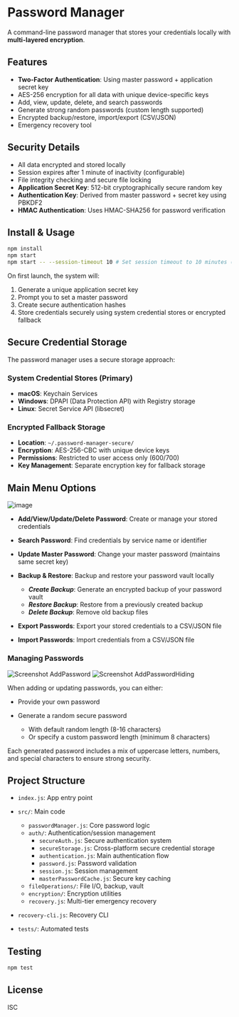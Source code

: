 # Password Manager
A command-line password manager that stores your credentials locally with **multi-layered encryption**.

## Features
- **Two-Factor Authentication**: Using master password + application secret key
- AES-256 encryption for all data with unique device-specific keys
- Add, view, update, delete, and search passwords
- Generate strong random passwords (custom length supported)
- Encrypted backup/restore, import/export (CSV/JSON)
- Emergency recovery tool

## Security Details
- All data encrypted and stored locally
- Session expires after 1 minute of inactivity (configurable)
- File integrity checking and secure file locking
- **Application Secret Key**: 512-bit cryptographically secure random key
- **Authentication Key**: Derived from master password + secret key using PBKDF2
- **HMAC Authentication**: Uses HMAC-SHA256 for password verification

## Install & Usage
```bash
npm install
npm start
npm start -- --session-timeout 10 # Set session timeout to 10 minutes (default is 1 minute)
```

On first launch, the system will:
1. Generate a unique application secret key
2. Prompt you to set a master password
3. Create secure authentication hashes
4. Store credentials securely using system credential stores or encrypted fallback

## Secure Credential Storage
The password manager uses a secure storage approach:

### System Credential Stores (Primary)
- **macOS**: Keychain Services
- **Windows**: DPAPI (Data Protection API) with Registry storage
- **Linux**: Secret Service API (libsecret)

### Encrypted Fallback Storage
- **Location**: `~/.password-manager-secure/` 
- **Encryption**: AES-256-CBC with unique device keys
- **Permissions**: Restricted to user access only (600/700)
- **Key Management**: Separate encryption key for fallback storage

## Main Menu Options

![image](https://github.com/user-attachments/assets/6ad894a3-2a5e-4c03-bc48-61e1117eda5f)

- **Add/View/Update/Delete Password**: Create or manage your stored credentials
- **Search Password**: Find credentials by service name or identifier
- **Update Master Password**: Change your master password (maintains same secret key)
- **Backup & Restore**: Backup and restore your password vault locally
  
  	-  ***Create Backup***: Generate an encrypted backup of your password vault
	-  ***Restore Backup***: Restore from a previously created backup
	-  ***Delete Backup***: Remove old backup files

- **Export Passwords**: Export your stored credentials to a CSV/JSON file
- **Import Passwords**: Import credentials from a CSV/JSON file

### Managing Passwords

![Screenshot AddPassword](https://github.com/user-attachments/assets/ab7a7700-4136-45cd-a445-9f2061632500) 
![Screenshot AddPasswordHiding](https://github.com/user-attachments/assets/0acd8df2-6762-4126-8935-9d8c474931ec)

When adding or updating passwords, you can either:
- Provide your own password
- Generate a random secure password

  	- With default random length (8-16 characters)
	- Or specify a custom password length (minimum 8 characters)

Each generated password includes a mix of uppercase letters, numbers, and special characters to ensure strong security.

## Project Structure
- `index.js`: App entry point
- `src/`: Main code

  - `passwordManager.js`: Core password logic
  - `auth/`: Authentication/session management
    - `secureAuth.js`: Secure authentication system
    - `secureStorage.js`: Cross-platform secure credential storage
    - `authentication.js`: Main authentication flow
    - `password.js`: Password validation
    - `session.js`: Session management
    - `masterPasswordCache.js`: Secure key caching
  - `fileOperations/`: File I/O, backup, vault
  - `encryption/`: Encryption utilities
  - `recovery.js`: Multi-tier emergency recovery

- `recovery-cli.js`: Recovery CLI
- `tests/`: Automated tests

## Testing
```bash
npm test
```

## License
ISC
